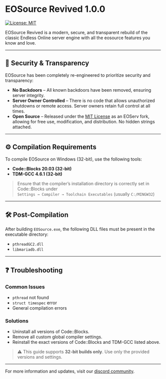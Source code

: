 # EOSource Revived 1.0.0

[![License: MIT](https://img.shields.io/badge/License-MIT-yellow.svg)](https://opensource.org/licenses/MIT)

EOSource Revived is a modern, secure, and transparent rebuild of the classic Endless Online server engine with all the eosource features you know and love.

---

## 🔐 Security & Transparency

EOSource has been completely re-engineered to prioritize security and transparency:

- **No Backdoors** – All known backdoors have been removed, ensuring server integrity.
- **Server Owner Controlled** – There is no code that allows unauthorized shutdowns or remote access. Server owners retain full control at all times.
- **Open Source** – Released under the [MIT License](https://opensource.org/licenses/MIT) as an EOServ fork, allowing for free use, modification, and distribution. No hidden strings attached.

---

## ⚙️ Compilation Requirements

To compile EOSource on Windows (32-bit), use the following tools:

- **Code::Blocks 20.03 (32-bit)**  
- **TDM-GCC 4.6.1 (32-bit)**  

> Ensure that the compiler’s installation directory is correctly set in Code::Blocks under  
> `Settings → Compiler → Toolchain Executables` (usually `C:/MINGW32`)

---

## 🛠️ Post-Compilation

After building `EOSource.exe`, the following DLL files must be present in the executable directory:

- `pthreadGC2.dll`
- `libmariadb.dll`

---

## ❓ Troubleshooting

### Common Issues

- `pthread` not found  
- `struct timespec` error  
- General compilation errors

### Solutions

- Uninstall all versions of Code::Blocks.
- Remove all custom global compiler settings.
- Reinstall the exact versions of Code::Blocks and TDM-GCC listed above.

> ⚠️ This guide supports **32-bit builds only**. Use only the provided versions and settings.

---

For more information and updates, visit our [discord community](https://discord.gg/veG8TkVCsZ).
